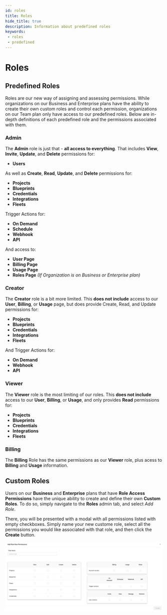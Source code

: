 ```yaml
---
id: roles
title: Roles
hide_title: true
description: Information about predefined roles
keywords:
 - roles
 - predefined
---
```


# Roles

## Predefined Roles

Roles are our new way of assigning and assessing permissions. While organizations on our Business and Enterprise plans have
the ability to create their own custom roles and control each permission, organizations on our Team plan only have access to our
predefined roles. Below are in-depth definitions of each predefined role and the permissions associated with them.

### Admin

The **Admin** role is just that - **all access to everything**. That includes **View**, **Invite**, **Update**, and **Delete** permissions for:
- **Users**

As well as **Create**, **Read**, **Update**, and **Delete** permissions for:
- **Projects**
- **Blueprints**
- **Credentials**
- **Integrations**
- **Fleets**

Trigger Actions for:
- **On Demand**
- **Schedule**
- **Webhook**
- **API**

And access to:
- **User Page** 
- **Billing Page**
- **Usage Page**
- **Roles Page** *(If Organization is on Business or Enterprise plan)*

### Creator

The **Creator** role is a bit more limited. This **does not include** access to our **User**, **Billing**, or **Usage** page,
but does provide Create, Read, and Update permissions for:
- **Projects**
- **Blueprints**
- **Credentials**
- **Integrations**
- **Fleets**

And Trigger Actions for:
- **On Demand**
- **Webhook**
- **API**

### Viewer

The **Viewer** role is the most limiting of our roles. This **does not include** access to our **User**, **Billing**, or **Usage**, 
and only provides **Read** permissions for:
- **Projects**
- **Blueprints**
- **Credentials**
- **Integrations**
- **Fleets**

### Billing

The **Billing** Role has the same permissions as our **Viewer** role, plus acess to **Billing** and **Usage** information.

## Custom Roles

Users on our **Business** and **Enterprise** plans that have **Role Access Permissions** have the unique ability to create and define their own **Custom Roles**. To do so, simply navigate to the **Roles** admin tab, and select *Add Role*.

There, you will be presented with a modal with all permissions listed with empty checkboxes. Simply name your new custome role, select all the permissions you would like associated with that role, and then click the **Create** button. 

![Role](../.gitbook/assets/add_role_modal.png)
